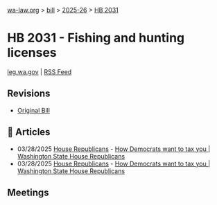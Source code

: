 [wa-law.org](/) > [bill](/bill/) > [2025-26](/bill/2025-26/) > [HB 2031](/bill/2025-26/hb/2031/)

# HB 2031 - Fishing and hunting licenses
[leg.wa.gov](https://app.leg.wa.gov/billsummary?BillNumber=2031&Year=2025&Initiative=false) | [RSS Feed](./rss.xml)

## Revisions
* [Original Bill](1/)

## 📰 Articles
* 03/28/2025 [House Republicans](/org/house_republicans/) - [How Democrats want to tax you | Washington State House Republicans](http://houserepublicans.wa.gov/how-democrats-want-to-tax-you/#:~:text=House%20Bill%202031)
* 03/28/2025 [House Republicans](/org/house_republicans/) - [How Democrats want to tax you | Washington State House Republicans](https://houserepublicans.wa.gov/how-democrats-want-to-tax-you/#:~:text=House%20Bill%202031)

## Meetings